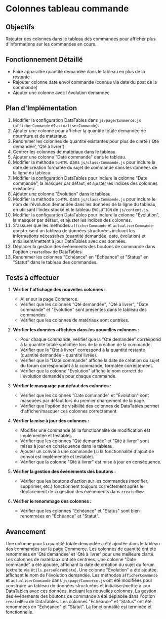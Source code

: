 # Colonnes tableau commande

## Objectifs
Rajouter des colonnes dans le tableau des commandes pour afficher plus d'informations sur les commandes en cours.

## Fonctionnement Détaillé
- Faire apparaître quantité demandée dans le tableau en plus de la restante
- Rajouter colonne date envoi commande (connue via date du post de la commande)
- Ajouter une colonne avec l’évolution demandée

## Plan d'Implémentation
1.  Modifier la configuration DataTables dans `js/page/Commerce.js` (`afficherCommande` et `actualiserCommande`).
2.  Ajouter une colonne pour afficher la quantité totale demandée de nourriture et de matériaux.
3.  Renommer les colonnes de quantité existantes pour plus de clarté ('Qté demandée', 'Qté à livrer').
4.  Centrer les colonnes de matériaux dans le tableau.
5.  Ajouter une colonne "Date commande" dans le tableau.
6.  Modifier la méthode `toHTML` dans `js/class/Commande.js` pour inclure la date de création formatée du sujet de commande dans les données de la ligne du tableau.
7.  Modifier la configuration DataTables pour inclure la colonne "Date commande", la masquer par défaut, et ajuster les indices des colonnes existantes.
8.  Ajouter une colonne "Évolution" dans le tableau.
9.  Modifier la méthode `toHTML` dans `js/class/Commande.js` pour inclure le nom de l'évolution demandée dans les données de la ligne du tableau, en utilisant l'index stocké et le tableau `EVOLUTION` de `js/content.js`.
10. Modifier la configuration DataTables pour inclure la colonne "Évolution", la masquer par défaut, et ajuster les indices des colonnes.
11. S'assurer que les méthodes `afficherCommande` et `actualiserCommande` construisent un tableau de données structurées incluant les informations nécessaires (quantité demandée, date, évolution) et initialisent/mettent à jour DataTables avec ces données.
12. Déplacer la gestion des événements des boutons de commande dans l'option `createdRow` de DataTables.
13. Renommer les colonnes "Echéance" en "Échéance" et "Status" en "Statut" dans le tableau des commandes.

## Tests à effectuer
1.  **Vérifier l'affichage des nouvelles colonnes :**
    *   Aller sur la page Commerce.
    *   Vérifier que les colonnes "Qté demandée", "Qté à livrer", "Date commande" et "Évolution" sont présentes dans le tableau des commandes.
    *   Vérifier que les colonnes de matériaux sont centrées.

2.  **Vérifier les données affichées dans les nouvelles colonnes :**
    *   Pour chaque commande, vérifier que la "Qté demandée" correspond à la quantité totale spécifiée lors de la création de la commande.
    *   Vérifier que la "Qté à livrer" correspond à la quantité restante (quantité demandée - quantité livrée).
    *   Vérifier que la "Date commande" affiche la date de création du sujet du forum correspondant à la commande, formatée correctement.
    *   Vérifier que la colonne "Évolution" affiche le nom correct de l'évolution demandée pour chaque commande.

3.  **Vérifier le masquage par défaut des colonnes :**
    *   Vérifier que les colonnes "Date commande" et "Évolution" sont masquées par défaut lors du premier chargement de la page.
    *   Vérifier que l'option de visibilité des colonnes de DataTables permet d'afficher/masquer ces colonnes correctement.

4.  **Vérifier la mise à jour des colonnes :**
    *   Modifier une commande (si la fonctionnalité de modification est implémentée et testable).
    *   Vérifier que les colonnes "Qté demandée" et "Qté à livrer" sont mises à jour en conséquence dans le tableau.
    *   Ajouter un convoi à une commande (si la fonctionnalité d'ajout de convoi est implémentée et testable).
    *   Vérifier que la colonne "Qté à livrer" est mise à jour en conséquence.

5.  **Vérifier la gestion des événements des boutons :**
    *   Vérifier que les boutons d'action sur les commandes (modifier, supprimer, etc.) fonctionnent toujours correctement après le déplacement de la gestion des événements dans `createdRow`.

6.  **Vérifier le renommage des colonnes :**
    *   Vérifier que les colonnes "Echéance" et "Status" sont bien renommées en "Échéance" et "Statut".

## Avancement
Une colonne pour la quantité totale demandée a été ajoutée dans le tableau des commandes sur la page Commerce. Les colonnes de quantité ont été renommées en 'Qté demandée' et 'Qté à livrer' pour une meilleure clarté. Les colonnes de matériaux ont été centrées. Une colonne "Date commande" a été ajoutée, affichant la date de création du sujet du forum (extraite via `Utils.parseForumDate`). Une colonne "Évolution" a été ajoutée, affichant le nom de l'évolution demandée. Les méthodes `afficherCommande` et `actualiserCommande` dans `js/page/Commerce.js` ont été modifiées pour construire un tableau de données structurées et initialiser/mettre à jour DataTables avec ces données, incluant les nouvelles colonnes. La gestion des événements des boutons de commande a été déplacée dans l'option `createdRow` de DataTables. Les colonnes "Echéance" et "Status" ont été renommées en "Échéance" et "Statut". La fonctionnalité est terminée et fonctionnelle.
